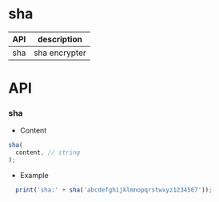 # sha


| API | description |
| --- | --- |
| sha | sha encrypter |

# API 


### sha
* Content

``` js
sha(
  content, // string
);
```

* Example

``` js
  print('sha:' + sha('abcdefghijklmnopqrstwxyz1234567'));
```